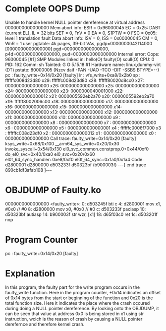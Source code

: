 # Complete OOPS Dump
Unable to handle kernel NULL pointer dereference at virtual address 0000000000000000
Mem abort info:
  ESR = 0x96000045
  EC = 0x25: DABT (current EL), IL = 32 bits
  SET = 0, FnV = 0
  EA = 0, S1PTW = 0
  FSC = 0x05: level 1 translation fault
Data abort info:
  ISV = 0, ISS = 0x00000045
  CM = 0, WnR = 1
user pgtable: 4k pages, 39-bit VAs, pgdp=0000000042114000
[0000000000000000] pgd=0000000000000000, p4d=0000000000000000, pud=0000000000000000
Internal error: Oops: 96000045 [#1] SMP
Modules linked in: hello(O) faulty(O) scull(O)
CPU: 0 PID: 162 Comm: sh Tainted: G           O      5.15.18 #1
Hardware name: linux,dummy-virt (DT)
pstate: 80000005 (Nzcv daif -PAN -UAO -TCO -DIT -SSBS BTYPE=--)
pc : faulty_write+0x14/0x20 [faulty]
lr : vfs_write+0xa8/0x2b0
sp : ffffffc008d23d80
x29: ffffffc008d23d80 x28: ffffff80020d8cc0 x27: 0000000000000000
x26: 0000000000000000 x25: 0000000000000000 x24: 0000000000000000
x23: 0000000040001000 x22: 0000000000000012 x21: 0000005592eb2a70
x20: 0000005592eb2a70 x19: ffffff8002006c00 x18: 0000000000000000
x17: 0000000000000000 x16: 0000000000000000 x15: 0000000000000000
x14: 0000000000000000 x13: 0000000000000000 x12: 0000000000000000
x11: 0000000000000000 x10: 0000000000000000 x9 : 0000000000000000
x8 : 0000000000000000 x7 : 0000000000000000 x6 : 0000000000000000
x5 : 0000000000000001 x4 : ffffffc0006f7000 x3 : ffffffc008d23df0
x2 : 0000000000000012 x1 : 0000000000000000 x0 : 0000000000000000
Call trace:
 faulty_write+0x14/0x20 [faulty]
 ksys_write+0x68/0x100
 __arm64_sys_write+0x20/0x30
 invoke_syscall+0x54/0x130
 el0_svc_common.constprop.0+0x44/0xf0
 do_el0_svc+0x40/0xa0
 el0_svc+0x20/0x60
 el0t_64_sync_handler+0xe8/0xf0
 el0t_64_sync+0x1a0/0x1a4
Code: d2800001 d2800000 d503233f d50323bf (b900003f)
---[ end trace 890cb1df3afab108 ]---


# OBJDUMP of Faulty.ko

0000000000000000 <faulty_write>:
   0:   d503245f bti    c
   4:   d2800001 mov    x1, #0x0                   // #0
   8:   d2800000 mov    x0, #0x0                   // #0
   c:   d503233f paciasp
  10:   d50323bf autiasp
  14:   b900003f str    wzr, [x1]
  18:   d65f03c0 ret
  1c:   d503201f nop

# Program Counter
pc : faulty_write+0x14/0x20 [faulty]


# Explanation

In this program, the faulty part for the write program occurs in the faulty_write function. Here in the program counter, +0x14 indicates an offset of 0x14 bytes from the start or beginning of the function and 0x20 is the total function size. Here it indicates the place where the crash occured during doing a NULL pointer 
dereference.
By looking onto the OBJDUMP, it can be seen that value at address 0x0 is being stored in x1 using str instruction, wcich is the reason of crash by causing a NULL pointer derefernce and therefore kernel crash.
